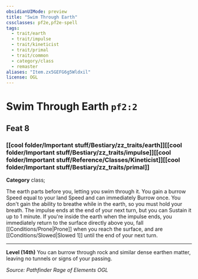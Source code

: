 ```yaml
---
obsidianUIMode: preview
title: "Swim Through Earth"
cssclasses: pf2e,pf2e-spell
tags:
  - trait/earth
  - trait/impulse
  - trait/kineticist
  - trait/primal
  - trait/common
  - category/class
  - remaster
aliases: "Item.zx5GEFG6g5Wldxil"
license: OGL
---
```

# Swim Through Earth `pf2:2`
## Feat 8
### [[cool folder/Important stuff/Bestiary/zz_traits/earth]][[cool folder/Important stuff/Bestiary/zz_traits/impulse]][[cool folder/Important stuff/Reference/Classes/Kineticist]][[cool folder/Important stuff/Bestiary/zz_traits/primal]]

**Category** class; 




The earth parts before you, letting you swim through it. You gain a burrow Speed equal to your land Speed and can immediately Burrow once. You don't gain the ability to breathe while in the earth, so you must hold your breath. The impulse ends at the end of your next turn, but you can Sustain it up to 1 minute. If you're inside the earth when the impulse ends, you immediately return to the surface directly above you, fall [[Conditions/Prone|Prone]] when you reach the surface, and are [[Conditions/Slowed|Slowed 1]] until the end of your next turn.

* * *

**Level (14th)** You can burrow through rock and similar dense earthen matter, leaving no tunnels or signs of your passing.

*Source: Pathfinder Rage of Elements*
*OGL*